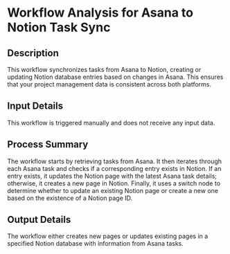 # Workflow Analysis for Asana to Notion Task Sync

## Description
This workflow synchronizes tasks from Asana to Notion, creating or updating Notion database entries based on changes in Asana. This ensures that your project management data is consistent across both platforms.

## Input Details
This workflow is triggered manually and does not receive any input data.

## Process Summary
The workflow starts by retrieving tasks from Asana. It then iterates through each Asana task and checks if a corresponding entry exists in Notion. If an entry exists, it updates the Notion page with the latest Asana task details; otherwise, it creates a new page in Notion. Finally, it uses a switch node to determine whether to update an existing Notion page or create a new one based on the existence of a Notion page ID.

## Output Details
The workflow either creates new pages or updates existing pages in a specified Notion database with information from Asana tasks.
